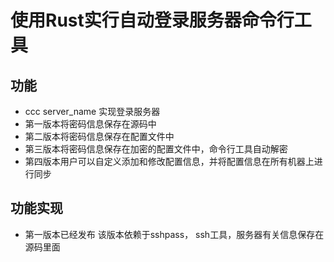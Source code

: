 # 使用Rust实行自动登录服务器命令行工具

## 功能

- ccc server_name 实现登录服务器
- 第一版本将密码信息保存在源码中
- 第二版本将密码信息保存在配置文件中
- 第三版本将密码信息保存在加密的配置文件中，命令行工具自动解密
- 第四版本用户可以自定义添加和修改配置信息，并将配置信息在所有机器上进行同步

## 功能实现

- 第一版本已经发布
    该版本依赖于sshpass， ssh工具，服务器有关信息保存在源码里面